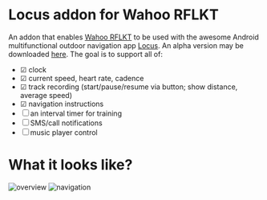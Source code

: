 # Locus addon for Wahoo RFLKT

An addon that enables [Wahoo RFLKT][rflkt] to be used with the awesome Android
 multifunctional outdoor navigation app [Locus][locus]. An alpha version may
 be downloaded [here][releases]. The goal is to support all of:

- ☑ clock
- ☑ current speed, heart rate, cadence
- ☑ track recording (start/pause/resume via button; show distance, average speed)
- ☑ navigation instructions
- ☐ an interval timer for training
- ☐ SMS/call notifications
- ☐ music player control

[rflkt]: http://eu.wahoofitness.com/devices/rflkt.html
[locus]: http://www.locusmap.eu/
[releases]: https://github.com/liskin/locus-rflkt-addon/releases

# What it looks like?

![overview](
https://cloud.githubusercontent.com/assets/300342/13191955/07d7ea46-d768-11e5-93ac-fba1159539d2.jpg
) ![navigation](
https://cloud.githubusercontent.com/assets/300342/13191956/07d9238e-d768-11e5-8405-1127e4695b56.jpg
)
